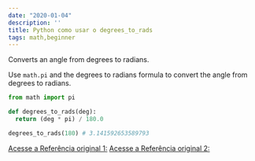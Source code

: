 ```yaml
---
date: "2020-01-04"
description: ''
title: Python como usar o degrees_to_rads
tags: math,beginner
---
```


Converts an angle from degrees to radians.

Use `math.pi` and the degrees to radians formula to convert the angle from degrees to radians.

```py
from math import pi

def degrees_to_rads(deg):
  return (deg * pi) / 180.0
```

```py
degrees_to_rads(180) # 3.141592653589793
```

[Acesse a Referência original 1:](https://www.pythonsheets.com/)
[Acesse a Referência original 2:](https://www.pythoncheatsheet.org/)
